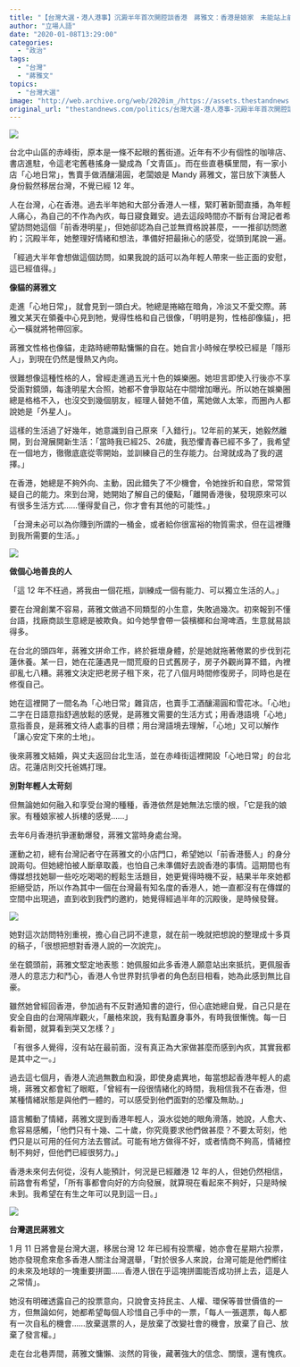 ```yaml
---
title: "【台灣大選・港人港事】沉澱半年首次開腔談香港　蔣雅文：香港是娘家　未能站上前線感內疚"
author: "立場人語"
date: "2020-01-08T13:29:00"
categories:
  - "政治"
tags:
  - "台灣"
  - "蔣雅文"
topics:
  - "台灣大選"
image: "http://web.archive.org/web/2020im_/https://assets.thestandnews.com/media/photos/AP8I5915_d94gq_dLhAPj3.png"
original_url: "thestandnews.com/politics/台灣大選-港人港事-沉殿半年首次開腔談香港-蔣雅文-香港是娘家-未能站上前線感內疚"
---
```

![](http://web.archive.org/web/2020im_/https://assets.thestandnews.com/media/photos/AP8I5915_d94gq_dLhAPj3.png)

台北中山區的赤峰街，原本是一條不起眼的舊街道。近年有不少有個性的咖啡店、書店進駐，令這老宅舊巷搖身一變成為「文青區」。而在些直巷橫里間，有一家小店「心地日常」，售賣手做酒釀湯圓，老闆娘是 Mandy 蔣雅文，當日放下演藝人身份毅然移居台灣，不覺已經 12 年。

人在台灣，心在香港。過去半年她和大部分香港人一樣，緊盯著新聞直播，為年輕人痛心，為自己的不作為內疚，每日寢食難安。過去這段時間亦不斷有台灣記者希望訪問她這個「前香港明星」，但她卻認為自己並無資格說甚麼，一一推卻訪問邀約；沉殿半年，她整理好情緒和想法，準備好把最揪心的感受，從頭到尾說一遍。

「經過大半年會想做這個訪問，如果我說的話可以為年輕人帶來一些正面的安慰，這已經值得。」

**像貓的蔣雅文**

走進「心地日常」，就會見到一頭白犬。牠總是捲縮在暗角，冷淡又不愛交際。蔣雅文某天在領養中心見到牠，覺得性格和自己很像，「明明是狗，性格卻像貓」，把心一橫就將牠帶回家。

蔣雅文性格也像貓，走路時總帶點慵懶的自在。她自言小時候在學校已經是「隱形人」，到現在仍然是慢熱又內向。

很難想像這種性格的人，曾經走進過五光十色的娛樂圈。她坦言即使入行後亦不享受面對鏡頭，每逢明星大合照，她都不會爭取站在中間增加曝光。所以她在娛樂圈總是格格不入，也沒交到幾個朋友，經理人替她不值，罵她做人太笨，而圈內人都說她是「外星人」。

這樣的生活過了好幾年，她意識到自己原來「入錯行」。12年前的某天，她毅然離開，到台灣展開新生活：「當時我已經25、26歲，我恐懼青春已經不多了，我希望在一個地方，徹徹底底從零開始，並訓練自己的生存能力。台灣就成為了我的選擇。」

在香港，她總是不夠外向、主動，因此錯失了不少機會，令她挫折和自悲，常常質疑自己的能力。來到台灣，她開始了解自己的優點，「離開香港後，發現原來可以有很多生活方式……懂得愛自己，你才會有其他的可能性。」

「台灣未必可以為你賺到所謂的一桶金，或者給你很富裕的物質需求，但在這裡賺到我所需要的生活。」

![](http://web.archive.org/web/2020im_/https://assets.thestandnews.com/media/photos/AP8I6017_YGp9R_bDuotaN.png)

**做個心地善良的人**

「這 12 年不枉過，將我由一個花瓶，訓練成一個有能力、可以獨立生活的人。」

要在台灣創業不容易，蔣雅文做過不同類型的小生意，失敗過幾次。初來報到不懂台語，找廠商談生意總是被欺負。如今她學會帶一袋檳榔和台灣啤酒，生意就易談得多。

在台北的頭四年，蔣雅文拼命工作，終於捱壞身體，於是她就拖著倦累的步伐到花蓮休養。某一日，她在花蓮遇見一間荒廢的日式舊房子，房子外觀尚算不錯，內裡卻亂七八糟。蔣雅文決定把老房子租下來，花了八個月時間修復房子，同時也是在修復自己。

她在這裡開了一間名為「心地日常」雜貨店，也賣手工酒釀湯圓和雪花冰。「心地」二字在日語意指舒適放鬆的感覺，是蔣雅文需要的生活方式；用香港語境「心地」意指善良，是蔣雅文待人處事的目標；用台灣語境去理解，「心地」又可以解作「讓心安定下來的土地」。

後來蔣雅文結婚，與丈夫返回台北生活，並在赤峰街這裡開設「心地日常」的台北店。花蓮店則交托爸媽打理。

**別對年輕人太苛刻**

但無論她如何融入和享受台灣的種種，香港依然是她無法忘懷的根，「它是我的娘家。有種娘家被人拆樓的感覺……」

去年6月香港抗爭運動爆發，蔣雅文當時身處台灣。

運動之初，總有台灣記者守在蔣雅文的小店門口，希望她以「前香港藝人」的身分說兩句。但她總怕被人斷章取義，也怕自己未準備好去說香港的事情。這期間也有傳媒想找她聊一些吃吃喝喝的輕鬆生活題目，她更覺得時機不妥，結果半年來她都拒絕受訪，所以作為其中一個在台灣最有知名度的香港人，她一直都沒有在傳媒的空間中出現過，直到收到我們的邀約，她覺得經過半年的沉殿後，是時候發聲。

![](http://web.archive.org/web/2020im_/https://assets.thestandnews.com/media/photos/AP8I5913_LKIRS_HMPbEvT.png)

她對這次訪問特別重視，擔心自己詞不達意，就在前一晚就把想說的整理成十多頁的稿子，「很想把想對香港人說的一次說完」。

坐在鏡頭前，蔣雅文堅定地表態：她佩服如此多香港人願意站出來抵抗，更佩服香港人的意志力和鬥心，香港人令世界對抗爭者的角色刮目相看，她為此感到無比自豪。

雖然她曾經回香港，參加過有不反對通知書的遊行，但心底她總自覺，自己只是在安全自由的台灣隔岸觀火，「嚴格來說，我有點置身事外，有時我很慚愧。每一日看新聞，就算看到哭又怎樣？」

「有很多人覺得，沒有站在最前面，沒有真正為大家做甚麼而感到內疚，其實我都是其中之一。」

過去這七個月，香港人流過無數血和淚，即使身處異地，每當想起香港年輕人的處境，蔣雅文都會紅了眼眶，「曾經有一段很情緒化的時間，我相信我不在香港，但某種情緒狀態是與他們一體的，可以感受到他們面對的恐懼及無助。」

語言觸動了情緒，蔣雅文提到香港年輕人，淚水從她的眼角滑落，她說，人愈大、愈容易感觸，「他們只有十幾、二十歲，你究竟要求他們做甚麼？不要太苛刻，他們只是以可用的任何方法去嘗試。可能有地方做得不好，或者情商不夠高，情緒控制不夠好，但他們已經很努力。」

香港未來何去何從，沒有人能預計，何況是已經離港 12 年的人，但她仍然相信，前路會有希望，「所有事都會向好的方向發展，就算現在看起來不夠好，只是時候未到。我希望在有生之年可以見到這一日。」

![](http://web.archive.org/web/2020im_/https://assets.thestandnews.com/media/photos/AP8I6042_jVNqR_ZFTo3HD.png)

**台灣選民蔣雅文**

1 月 11 日將會是台灣大選，移居台灣 12 年已經有投票權，她亦會在星期六投票，她亦發現愈來愈多香港人關注台灣選舉，「對於很多人來說，台灣可能是他們嚮往的未來及地球的一塊重要拼圖……香港人很在乎這塊拼圖能否成功拼上去，這是人之常情」。

她沒有明確透露自己的投票意向，只說會支持民主、人權、環保等普世價值的一方，但無論如何，她都希望每個人珍惜自己手中的一票，「每人一張選票，每人都有一次自私的機會……放棄選票的人，是放棄了改變社會的機會，放棄了自己、放棄了發言權。」

走在台北巷弄間，蔣雅文慵懶、淡然的背後，藏著強大的信念、關懷，還有愧疚。